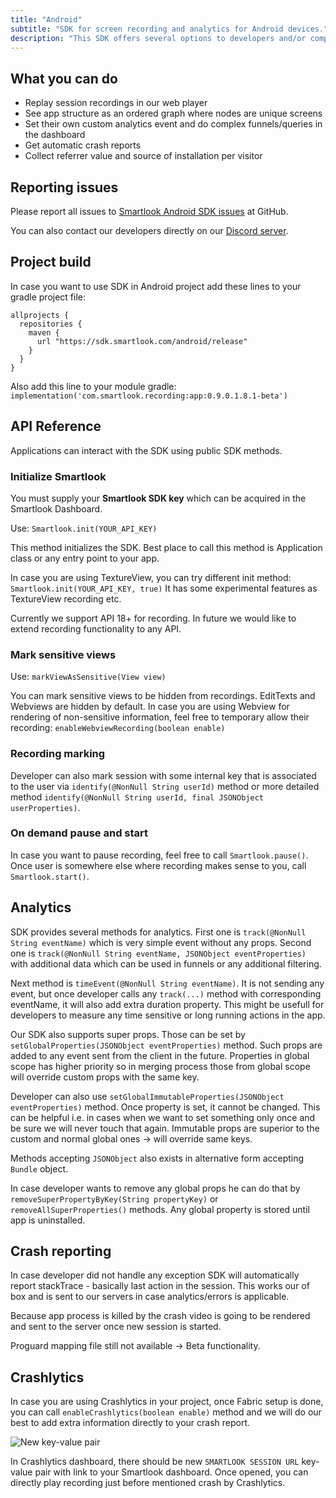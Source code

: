 ```yaml
---
title: "Android"
subtitle: "SDK for screen recording and analytics for Android devices."
description: "This SDK offers several options to developers and/or companies."
---
```


## What you can do

* Replay session recordings in our web player
* See app structure as an ordered graph where nodes are unique screens
* Set their own custom analytics event and do complex funnels/queries in the dashboard
* Get automatic crash reports
* Collect referrer value and source of installation per visitor

## Reporting issues

Please report all issues to [Smartlook Android SDK issues](https://github.com/smartlook/smartlook-android-sdk/issues) at GitHub.

You can also contact our developers directly on our [Discord server](https://discord.gg/SbEt98m).

## Project build

In case you want to use SDK in Android project add these lines to your gradle project file:

```android
allprojects {
  repositories {
    maven {
      url "https://sdk.smartlook.com/android/release"
    }
  }
}
```

Also add this line to your module gradle: `implementation('com.smartlook.recording:app:0.9.0.1.8.1-beta')`

## API Reference

Applications can interact with the SDK using public SDK methods.

### Initialize Smartlook

You must supply your **Smartlook SDK key** which can be acquired in the Smartlook Dashboard.

Use: `Smartlook.init(YOUR_API_KEY)`

This method initializes the SDK. Best place to call this method is Application class or any entry point to your app.

In case you are using TextureView, you can try different init method: `Smartlook.init(YOUR_API_KEY, true)` It has some experimental features as TextureView recording etc.

Currently we support API 18+ for recording. In future we would like to extend recording functionality to any API.

### Mark sensitive views

Use: `markViewAsSensitive(View view)`

You can mark sensitive views to be hidden from recordings. EditTexts and Webviews are hidden by default. In case you are using Webview for rendering of non-sensitive information, feel free to temporary allow their recording: `enableWebviewRecording(boolean enable)`

### Recording marking

Developer can also mark session with some internal key that is associated to the user via `identify(@NonNull String userId)` method or more detailed method `identify(@NonNull String userId, final JSONObject userProperties)`.

### On demand pause and start

In case you want to pause recording, feel free to call `Smartlook.pause()`. Once user is somewhere else where recording makes sense to you, call `Smartlook.start()`.

## Analytics

SDK provides several methods for analytics. First one is `track(@NonNull String eventName)` which is very simple event without any props. Second one is `track(@NonNull String eventName, JSONObject eventProperties)` with additional data which can be used in funnels or any additional filtering.

Next method is `timeEvent(@NonNull String eventName)`. It is not sending any event, but once developer calls any `track(...)` method with corresponding eventName, it will also add extra duration property. This might be usefull for developers to measure any time sensitive or long running actions in the app.

Our SDK also supports super props. Those can be set by `setGlobalProperties(JSONObject eventProperties)` method. Such props are added to any event sent from the client in the future. Properties in global scope has higher priority so in merging process those from global scope will override custom props with the same key.

Developer can also use `setGlobalImmutableProperties(JSONObject eventProperties)` method. Once property is set, it cannot be changed. This can be helpful i.e. in cases when we want to set something only once and be sure we will never touch that again. Immutable props are superior to the custom and normal global ones -> will override same keys.

Methods accepting `JSONObject` also exists in alternative form accepting `Bundle` object.

In case developer wants to remove any global props he can do that by `removeSuperPropertyByKey(String propertyKey)` or `removeAllSuperProperties()` methods. Any global property is stored until app is uninstalled.


## Crash reporting

In case developer did not handle any exception SDK will automatically report stackTrace - basically last action in the session. This works our of box and is sent to our servers in case analytics/errors is applicable.

Because app process is killed by the crash video is going to be rendered and sent to the server once new session is started.

Proguard mapping file still not available -> Beta functionality.


## Crashlytics

In case you are using Crashlytics in your project, once Fabric setup is done, you can call `enableCrashlytics(boolean enable)` method and we will do our best to add extra information directly to your crash report.

![New key-value pair](https://sdk.smartlook.com/android/docs/crash_docs_pair.png)

In Crashlytics dashboard, there should be new `SMARTLOOK SESSION URL` key-value pair with link to your Smartlook dashboard. Once opened, you can directly play recording just before mentioned crash by Crashlytics.
